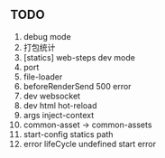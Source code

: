 ## TODO

1. debug mode
2. 打包统计
3. [statics] web-steps dev mode
4. port
5. file-loader
6. beforeRenderSend 500 error
7. dev websocket
8. dev html hot-reload
9. args inject-context
10. common-asset -> common-assets
11. start-config statics path
12. error lifeCycle undefined start error
